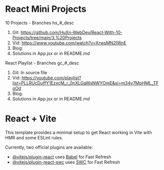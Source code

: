 # React Mini Projects

10 Projects - Branches hx_#_desc
  1. Git: https://github.com/HuXn-WebDev/React-With-10-Projects/tree/main/3.%20Projects
  2. Vid: https://www.youtube.com/watch?v=XrwsMN2IWnE
  3. Blog:
  4. Solutions in App.jsx or in README.md

React Playlist - Branches gc_#_desc
  1. Git: In source file 
  2. Vid: https://youtube.com/playlist?list=PLLRUcDuffY1EzxcM_r_0nXLGaWsNWYOmE&si=m34y7MpHML_TFoOd
  3. Blog:
  4. Solutions in App.jsx or in README.md

# React + Vite

This template provides a minimal setup to get React working in Vite with HMR and some ESLint rules.

Currently, two official plugins are available:

- [@vitejs/plugin-react](https://github.com/vitejs/vite-plugin-react/blob/main/packages/plugin-react/README.md) uses [Babel](https://babeljs.io/) for Fast Refresh
- [@vitejs/plugin-react-swc](https://github.com/vitejs/vite-plugin-react-swc) uses [SWC](https://swc.rs/) for Fast Refresh
